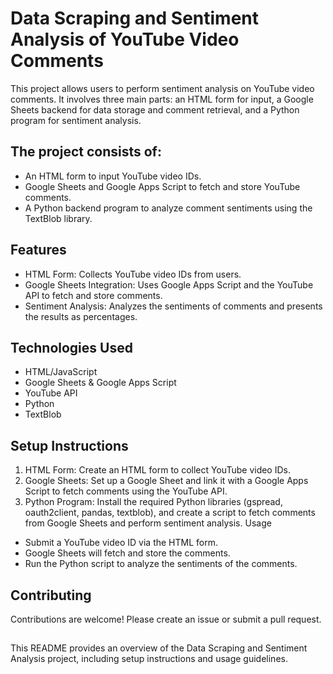 # Data Scraping and Sentiment Analysis of YouTube Video Comments
This project allows users to perform sentiment analysis on YouTube video comments. It involves three main parts: an HTML form for input, a Google Sheets backend for data storage and comment retrieval, and a Python program for sentiment analysis.

## The project consists of:

- An HTML form to input YouTube video IDs.
- Google Sheets and Google Apps Script to fetch and store YouTube comments.
- A Python backend program to analyze comment sentiments using the TextBlob library.

## Features
- HTML Form: Collects YouTube video IDs from users.
- Google Sheets Integration: Uses Google Apps Script and the YouTube API to fetch and store comments.
- Sentiment Analysis: Analyzes the sentiments of comments and presents the results as percentages.
##
## Technologies Used
- HTML/JavaScript
- Google Sheets & Google Apps Script
- YouTube API
- Python
- TextBlob

## Setup Instructions
1. HTML Form: Create an HTML form to collect YouTube video IDs.
2. Google Sheets: Set up a Google Sheet and link it with a Google Apps Script to fetch comments using the YouTube API.
3. Python Program: Install the required Python libraries (gspread, oauth2client, pandas, textblob), and create a script to fetch comments from Google Sheets and perform sentiment analysis.
Usage

- Submit a YouTube video ID via the HTML form.
- Google Sheets will fetch and store the comments.
- Run the Python script to analyze the sentiments of the comments.

## Contributing
Contributions are welcome! Please create an issue or submit a pull request.

##

This README provides an overview of the Data Scraping and Sentiment Analysis project, including setup instructions and usage guidelines.
